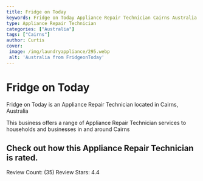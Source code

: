 ```yaml
---
title: Fridge on Today
keywords: Fridge on Today Appliance Repair Technician Cairns Australia 
type: Appliance Repair Technician 
categories: ["Australia"]
tags: ["Cairns"]
author: Curtis
cover:
 image: /img/laundryappliance/295.webp
 alt: 'Australia from FridgeonToday'
---
```


# Fridge on Today
Fridge on Today is an Appliance Repair Technician located in Cairns, Australia

This business offers a range of Appliance Repair Technician services to households and businesses in and around Cairns

## Check out how this Appliance Repair Technician is rated.
Review Count: (35)
Review Stars: 4.4
